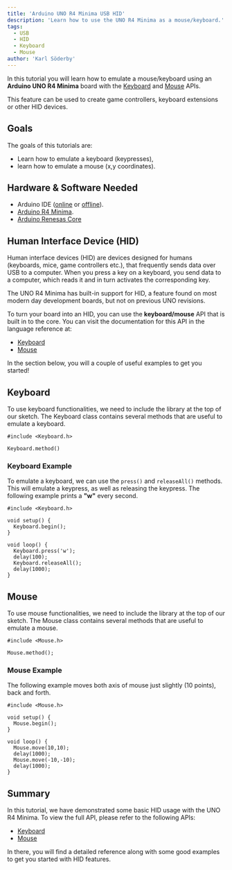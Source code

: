 ```yaml
---
title: 'Arduino UNO R4 Minima USB HID'
description: 'Learn how to use the UNO R4 Minima as a mouse/keyboard.'
tags:
  - USB
  - HID
  - Keyboard
  - Mouse
author: 'Karl Söderby'
---
```


In this tutorial you will learn how to emulate a mouse/keyboard using an **Arduino UNO R4 Minima** board with the [Keyboard](https://www.arduino.cc/reference/en/language/functions/usb/keyboard/) and [Mouse](https://www.arduino.cc/reference/en/language/functions/usb/mouse/) APIs.

This feature can be used to create game controllers, keyboard extensions or other HID devices.

## Goals

The goals of this tutorials are:

- Learn how to emulate a keyboard (keypresses),
- learn how to emulate a mouse (x,y coordinates).

## Hardware & Software Needed

- Arduino IDE ([online](https://create.arduino.cc/) or [offline](https://www.arduino.cc/en/main/software)).
- [Arduino R4 Minima](/hardware/uno-r4-minima).
- [Arduino Renesas Core](https://github.com/bcmi-labs/ArduinoCore-renesas)

## Human Interface Device (HID) 

Human interface devices (HID) are devices designed for humans (keyboards, mice, game controllers etc.), that frequently sends data over USB to a computer. When you press a key on a keyboard, you send data to a computer, which reads it and in turn activates the corresponding key.

The UNO R4 Minima has built-in support for HID, a feature found on most modern day development boards, but not on previous UNO revisions. 

To turn your board into an HID, you can use the **keyboard/mouse** API that is built in to the core. You can visit the documentation for this API in the language reference at:
- [Keyboard](https://www.arduino.cc/reference/en/language/functions/usb/keyboard/)
- [Mouse](https://www.arduino.cc/reference/en/language/functions/usb/mouse/)

In the section below, you will a couple of useful examples to get you started!

## Keyboard

To use keyboard functionalities, we need to include the library at the top of our sketch. The Keyboard class contains several methods that are useful to emulate a keyboard.

```arduino
#include <Keyboard.h>

Keyboard.method()
```

### Keyboard Example

To emulate a keyboard, we can use the `press()` and `releaseAll()` methods. This will emulate a keypress, as well as releasing the keypress. The following example prints a **"w"** every second.

```arduino
#include <Keyboard.h>

void setup() {
  Keyboard.begin();
}

void loop() {
  Keyboard.press('w');
  delay(100);
  Keyboard.releaseAll();
  delay(1000); 
}
```

## Mouse 

To use mouse functionalities, we need to include the library at the top of our sketch. The Mouse class contains several methods that are useful to emulate a mouse.

```arduino
#include <Mouse.h>

Mouse.method();
```

### Mouse Example

The following example moves both axis of mouse just slightly (10 points), back and forth.

```arduino
#include <Mouse.h>

void setup() {
  Mouse.begin();
}

void loop() {
  Mouse.move(10,10);
  delay(1000);
  Mouse.move(-10,-10);
  delay(1000); 
}
```

## Summary

In this tutorial, we have demonstrated some basic HID usage with the UNO R4 Minima. To view the full API, please refer to the following APIs:
- [Keyboard](https://www.arduino.cc/reference/en/language/functions/usb/keyboard/)
- [Mouse](https://www.arduino.cc/reference/en/language/functions/usb/mouse/)

In there, you will find a detailed reference along with some good examples to get you started with HID features.